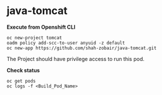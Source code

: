 # java-tomcat

**Execute from Openshift CLI**
```
oc new-project tomcat
oadm policy add-scc-to-user anyuid -z default
oc new-app https://github.com/shah-zobair/java-tomcat.git
```
The Project should have privilege access to run this pod.

**Check status**
```
oc get pods
oc logs -f <Build_Pod_Name>
```



